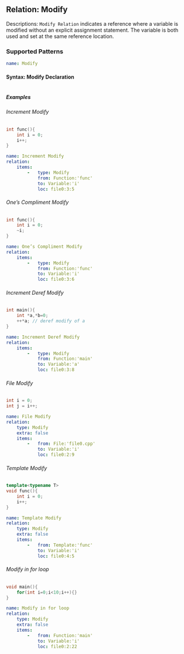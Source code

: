 ## Relation: Modify
Descriptions: `Modify Relation` indicates a reference where a variable is modified without an explicit assignment statement. The variable is both used and set at the same reference location.

### Supported Patterns
```yaml
name: Modify
```

#### Syntax: Modify Declaration
```text

```

##### Examples

######  Increment Modify
```cpp
int func(){
    int i = 0;
    i++;
}
```

```yaml
name: Increment Modify
relation:
    items:
        -   type: Modify
            from: Function:'func'
            to: Variable:'i'
            loc: file0:3:5
```

######  One’s Compliment Modify
```cpp
int func(){
    int i = 0;
    ~i;
}
```

```yaml
name: One’s Compliment Modify
relation:
    items:
        -   type: Modify
            from: Function:'func'
            to: Variable:'i'
            loc: file0:3:6
```


######  Increment Deref Modify
```cpp
int main(){
    int *a,*b=0;
    ++*a; // deref modify of a
}
```

```yaml
name: Increment Deref Modify
relation:
    items:
        -   type: Modify
            from: Function:'main'
            to: Variable:'a'
            loc: file0:3:8
```

######  File Modify
```cpp
int i = 0;
int j = i++;
```

```yaml
name: File Modify
relation:
    type: Modify
    extra: false
    items:
        -   from: File:'file0.cpp'
            to: Variable:'i'
            loc: file0:2:9
```

######  Template Modify
```cpp
template<typename T>
void func(){
    int i = 0;
    i++;
}
```

```yaml
name: Template Modify
relation:
    type: Modify
    extra: false
    items:
        -   from: Template:'func'
            to: Variable:'i'
            loc: file0:4:5
```


######  Modify in for loop
```cpp
void main(){
    for(int i=0;i<10;i++){}
}
```

```yaml
name: Modify in for loop
relation:
    type: Modify
    extra: false
    items:
        -   from: Function:'main'
            to: Variable:'i'
            loc: file0:2:22
```